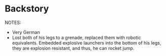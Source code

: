 # Backstory
NOTES:
- Very German
- Lost both of his legs to a grenade, replaced them with robotic equivalents.
  Embedded explosive launchers into the bottom of his legs, they are explosion resistant, and thus, he can rocket jump.